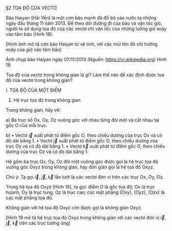 §2 TOẠ ĐỘ CỦA VECTƠ

Bão Haiyan (Hải Yến) là một cơn bão mạnh đã đổ bộ vào nước ta những ngày đầu tháng 11 năm 2013. Để theo dõi đường đi của bão và vận tốc gió, người ta sử dụng tọa độ của các vectơ chỉ vận tốc của những luồng gió xoáy vào tâm bão (Hình 18).

[Hình ảnh mô tả cơn bão Haiyan từ vệ tinh, với các mũi tên đỏ chỉ hướng xoáy của gió vào tâm bão]

Ảnh chụp bão Haiyan ngày 07/11/2013
(Nguồn: https://vi.wikipedia.org)
Hình 18

Tọa độ của vectơ trong không gian là gì?
Làm thế nào để xác định được tọa độ của vectơ trong không gian?

I. TOẠ ĐỘ CỦA MỘT ĐIỂM

1. Hệ trục tọa độ trong không gian

Trong không gian, hãy vẽ:

a) Ba trục số Ox, Oy, Oz vuông góc với nhau từng đôi một và cắt nhau tại gốc O của mỗi trục.

b) • Vectơ $\vec{i}$ xuất phát từ điểm gốc O, theo chiều dương của trục Ox và có độ dài bằng 1.
   • Vectơ $\vec{j}$ xuất phát từ điểm gốc O, theo chiều dương của trục Oy và có độ dài bằng 1.
   • Vectơ $\vec{k}$ xuất phát từ điểm gốc O, theo chiều dương của trục Oz và có độ dài bằng 1.

Hệ gồm ba trục Ox, Oy, Oz đôi một vuông góc được gọi là hệ trục tọa độ vuông góc Oxyz trong không gian, hay đơn giản gọi là hệ tọa độ Oxyz.

Chú ý: Ta gọi $\vec{i}$, $\vec{j}$, $\vec{k}$ lần lượt là các vectơ đơn vị trên các trục Ox, Oy, Oz.

Trong hệ tọa độ Oxyz (Hình 19), ta gọi: điểm O là gốc tọa độ; Ox là trục hoành, Oy là trục tung, Oz là trục cao; các mặt phẳng (Oxy), (Oyz), (Ozx) là các mặt phẳng tọa độ.

Không gian với hệ tọa độ Oxyz còn được gọi là không gian Oxyz.

[Hình 19 mô tả hệ trục tọa độ Oxyz trong không gian với các vectơ đơn vị $\vec{i}$, $\vec{j}$, $\vec{k}$ trên các trục tương ứng]